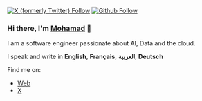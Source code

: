 [![X (formerly Twitter) Follow](https://img.shields.io/twitter/follow/mhmdhallak)](https://twitter.com/mhmdhallak)
[![Github Follow](https://img.shields.io/github/followers/mrhallak?label=Follow&style=social)](https://github.com/mrhallak)

### Hi there, I'm [Mohamad](https://www.hallak.io) 👋
I am a software engineer passionate about AI, Data and the cloud.

I speak and write in **English**, **Français**, **العربية**, **Deutsch**

Find me on:
- [Web](https://hallak.io/contact/)
- [X](https://x.com/mhmdhallak)

<!--
**mrhallak/mrhallak** is a ✨ _special_ ✨ repository because its `README.md` (this file) appears on your GitHub profile.

Here are some ideas to get you started:

- 🔭 I’m currently working on ...
- 🌱 I’m currently learning ...
- 👯 I’m looking to collaborate on ...
- 🤔 I’m looking for help with ...
- 💬 Ask me about ...
- 📫 How to reach me: ...
- 😄 Pronouns: ...
- ⚡ Fun fact: ...
-->
